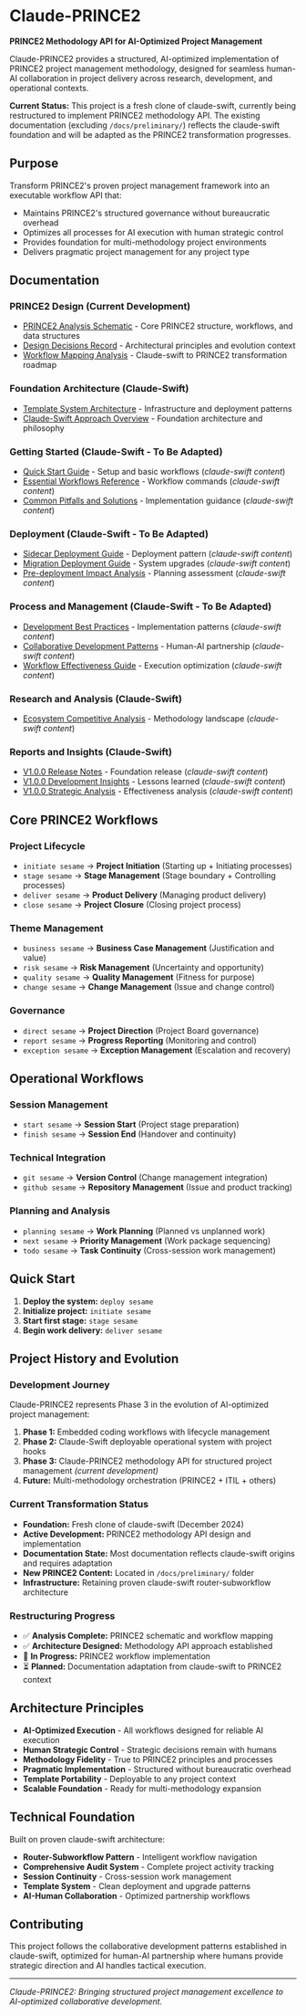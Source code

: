 # Claude-PRINCE2

**PRINCE2 Methodology API for AI-Optimized Project Management**

Claude-PRINCE2 provides a structured, AI-optimized implementation of PRINCE2 project management methodology, designed for seamless human-AI collaboration in project delivery across research, development, and operational contexts.

**Current Status:** This project is a fresh clone of claude-swift, currently being restructured to implement PRINCE2 methodology API. The existing documentation (excluding `/docs/preliminary/`) reflects the claude-swift foundation and will be adapted as the PRINCE2 transformation progresses.

## Purpose

Transform PRINCE2's proven project management framework into an executable workflow API that:
- Maintains PRINCE2's structured governance without bureaucratic overhead
- Optimizes all processes for AI execution with human strategic control
- Provides foundation for multi-methodology project environments
- Delivers pragmatic project management for any project type

## Documentation

### PRINCE2 Design (Current Development)
- [PRINCE2 Analysis Schematic](docs/preliminary/prince2-analysis-schematic.md) - Core PRINCE2 structure, workflows, and data structures
- [Design Decisions Record](docs/preliminary/design-decisions-record.md) - Architectural principles and evolution context
- [Workflow Mapping Analysis](docs/preliminary/workflow-mapping-analysis.md) - Claude-swift to PRINCE2 transformation roadmap

### Foundation Architecture (Claude-Swift)
- [Template System Architecture](docs/architecture/template-system-architecture.md) - Infrastructure and deployment patterns
- [Claude-Swift Approach Overview](docs/claude-swift-approach-overview.md) - Foundation architecture and philosophy

### Getting Started (Claude-Swift - To Be Adapted)
- [Quick Start Guide](docs/getting-started/quick-start-guide.md) - Setup and basic workflows (*claude-swift content*)
- [Essential Workflows Reference](docs/getting-started/essential-workflows-reference.md) - Workflow commands (*claude-swift content*)
- [Common Pitfalls and Solutions](docs/getting-started/common-pitfalls-and-solutions.md) - Implementation guidance (*claude-swift content*)

### Deployment (Claude-Swift - To Be Adapted)
- [Sidecar Deployment Guide](docs/deployment/sidecar-deployment-guide.md) - Deployment pattern (*claude-swift content*)
- [Migration Deployment Guide](docs/deployment/migration-deployment-guide.md) - System upgrades (*claude-swift content*)
- [Pre-deployment Impact Analysis](docs/deployment/pre-deployment-impact-analysis.md) - Planning assessment (*claude-swift content*)

### Process and Management (Claude-Swift - To Be Adapted)
- [Development Best Practices](docs/knowledge/development-best-practices.md) - Implementation patterns (*claude-swift content*)
- [Collaborative Development Patterns](docs/knowledge/collaborative-development-patterns.md) - Human-AI partnership (*claude-swift content*)
- [Workflow Effectiveness Guide](docs/knowledge/workflow-effectiveness-guide.md) - Execution optimization (*claude-swift content*)

### Research and Analysis (Claude-Swift)
- [Ecosystem Competitive Analysis](docs/research/ecosystem-competitive-analysis.md) - Methodology landscape (*claude-swift content*)

### Reports and Insights (Claude-Swift)
- [V1.0.0 Release Notes](docs/reports/v1.0.0-release-notes.md) - Foundation release (*claude-swift content*)
- [V1.0.0 Development Insights](docs/reports/v1.0.0-development-insights.md) - Lessons learned (*claude-swift content*)
- [V1.0.0 Strategic Analysis](docs/reports/v1.0.0-strategic-analysis.md) - Effectiveness analysis (*claude-swift content*)

## Core PRINCE2 Workflows

### Project Lifecycle
- `initiate sesame` → **Project Initiation** (Starting up + Initiating processes)
- `stage sesame` → **Stage Management** (Stage boundary + Controlling processes)
- `deliver sesame` → **Product Delivery** (Managing product delivery)
- `close sesame` → **Project Closure** (Closing project process)

### Theme Management
- `business sesame` → **Business Case Management** (Justification and value)
- `risk sesame` → **Risk Management** (Uncertainty and opportunity)
- `quality sesame` → **Quality Management** (Fitness for purpose)
- `change sesame` → **Change Management** (Issue and change control)

### Governance
- `direct sesame` → **Project Direction** (Project Board governance)
- `report sesame` → **Progress Reporting** (Monitoring and control)
- `exception sesame` → **Exception Management** (Escalation and recovery)

## Operational Workflows

### Session Management
- `start sesame` → **Session Start** (Project stage preparation)
- `finish sesame` → **Session End** (Handover and continuity)

### Technical Integration
- `git sesame` → **Version Control** (Change management integration)
- `github sesame` → **Repository Management** (Issue and product tracking)

### Planning and Analysis
- `planning sesame` → **Work Planning** (Planned vs unplanned work)
- `next sesame` → **Priority Management** (Work package sequencing)
- `todo sesame` → **Task Continuity** (Cross-session work management)

## Quick Start

1. **Deploy the system:** `deploy sesame`
2. **Initialize project:** `initiate sesame`
3. **Start first stage:** `stage sesame`
4. **Begin work delivery:** `deliver sesame`

## Project History and Evolution

### Development Journey
Claude-PRINCE2 represents Phase 3 in the evolution of AI-optimized project management:

1. **Phase 1:** Embedded coding workflows with lifecycle management
2. **Phase 2:** Claude-Swift deployable operational system with project hooks  
3. **Phase 3:** Claude-PRINCE2 methodology API for structured project management *(current development)*
4. **Future:** Multi-methodology orchestration (PRINCE2 + ITIL + others)

### Current Transformation Status
- **Foundation:** Fresh clone of claude-swift (December 2024)
- **Active Development:** PRINCE2 methodology API design and implementation
- **Documentation State:** Most documentation reflects claude-swift origins and requires adaptation
- **New PRINCE2 Content:** Located in `/docs/preliminary/` folder
- **Infrastructure:** Retaining proven claude-swift router-subworkflow architecture

### Restructuring Progress
- ✅ **Analysis Complete:** PRINCE2 schematic and workflow mapping
- ✅ **Architecture Designed:** Methodology API approach established  
- 🔄 **In Progress:** PRINCE2 workflow implementation
- ⏳ **Planned:** Documentation adaptation from claude-swift to PRINCE2 context

## Architecture Principles

- **AI-Optimized Execution** - All workflows designed for reliable AI execution
- **Human Strategic Control** - Strategic decisions remain with humans
- **Methodology Fidelity** - True to PRINCE2 principles and processes
- **Pragmatic Implementation** - Structured without bureaucratic overhead
- **Template Portability** - Deployable to any project context
- **Scalable Foundation** - Ready for multi-methodology expansion

## Technical Foundation

Built on proven claude-swift architecture:
- **Router-Subworkflow Pattern** - Intelligent workflow navigation
- **Comprehensive Audit System** - Complete project activity tracking  
- **Session Continuity** - Cross-session work management
- **Template System** - Clean deployment and upgrade patterns
- **AI-Human Collaboration** - Optimized partnership workflows

## Contributing

This project follows the collaborative development patterns established in claude-swift, optimized for human-AI partnership where humans provide strategic direction and AI handles tactical execution.

---

*Claude-PRINCE2: Bringing structured project management excellence to AI-optimized collaborative development.*

